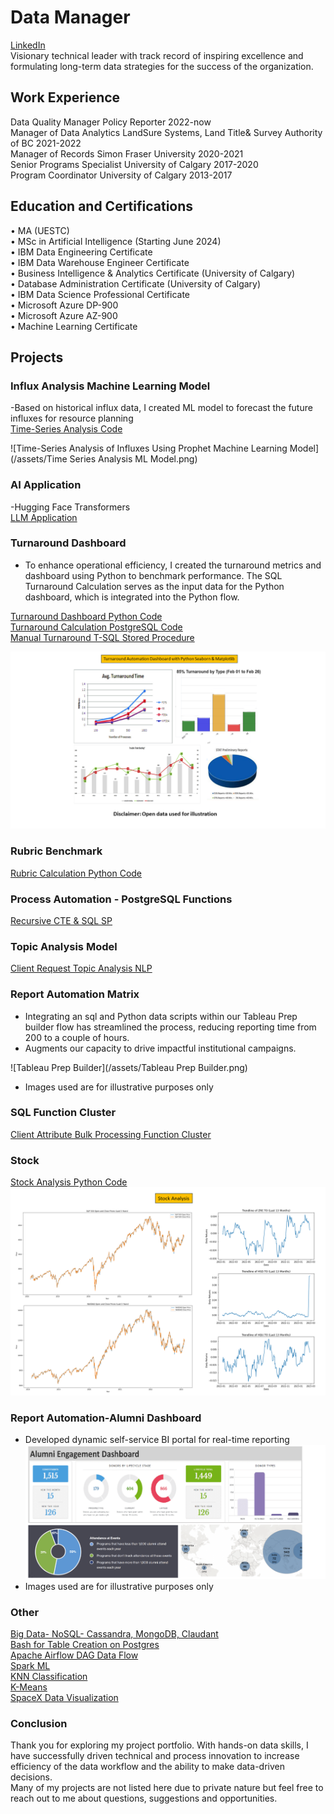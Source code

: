 # Data Manager  
[LinkedIn](https://www.linkedin.com/in/jin-meng-29830673/)  
Visionary technical leader with track record of inspiring excellence and formulating long-term data strategies for the success of the organization.  

## Work Experience
Data Quality Manager       Policy Reporter 						2022-now \
Manager of Data Analytics  LandSure Systems, Land Title& Survey Authority of BC 	2021-2022 \
Manager of Records         Simon Fraser University 				2020-2021 \
Senior Programs Specialist University of Calgary 					2017-2020 \
Program Coordinator        University of Calgary 					2013-2017 
 
## Education and Certifications
•	MA (UESTC)    
•	MSc in Artificial Intelligence (Starting June 2024)    
•	IBM Data Engineering Certificate \
•	IBM Data Warehouse Engineer Certificate    
•	Business Intelligence & Analytics Certificate (University of Calgary) \
•	Database Administration Certificate (University of Calgary) \
•	IBM Data Science Professional Certificate \
•	Microsoft Azure DP-900 \
•	Microsoft Azure AZ-900  \
•	Machine Learning Certificate  

## Projects
### Influx Analysis Machine Learning Model

  -Based on historical influx data, I created ML model to forecast the future influxes for resource planning  
  [Time-Series Analysis Code](https://github.com/mengjin2211/github-portfolio-JM/blob/main/sample%20code/Time-series%20Analysis%20Model)  
  
  ![Time-Series Analysis of Influxes Using Prophet Machine Learning Model](/assets/Time Series Analysis ML Model.png)  
  
### AI Application   
 -Hugging Face Transformers  
 [LLM Application](https://github.com/mengjin2211/github-portfolio-JM/blob/main/sample%20code/AI-Transformers)    
                     
### Turnaround Dashboard
  - To enhance operational efficiency, I created the turnaround metrics and dashboard using Python to benchmark performance. The SQL Turnaround Calculation serves as the input data for the Python dashboard, which is integrated into the Python flow.        

[Turnaround Dashboard Python Code](https://github.com/mengjin2211/github-portfolio-JM/blob/main/sample%20code/Turnaround%20Dashboard%20Python%20Code)    
[Turnaround Calculation PostgreSQL Code](https://github.com/mengjin2211/github-portfolio-JM/blob/main/sample%20code/PostgreSQL%20Turnaround%20Calculation)    
[Manual Turnaround T-SQL Stored Procedure](https://github.com/mengjin2211/github-portfolio-JM/blob/main/sample%20code/T-SQL%20Manual%20Turnaround)    
    
![Turnaround Dashboard](/assets/Turnaround.png)       

### Rubric Benchmark  

[Rubric Calculation Python Code](https://github.com/mengjin2211/github-portfolio-JM/blob/main/sample%20code/rubric%20calculation%20python%20code)      
    
### Process Automation - PostgreSQL Functions
[Recursive CTE & SQL SP](https://github.com/mengjin2211/github-portfolio-JM/blob/main/sample%20code/SQL%20Automation)     

### Topic Analysis Model
[Client Request Topic Analysis NLP](https://github.com/mengjin2211/github-portfolio-JM/blob/main/sample%20code/Customer%20Request%20Analysis%20NLP%20Model)     

### Report Automation Matrix
- Integrating an sql and Python data scripts within our Tableau Prep builder flow has streamlined the process, reducing reporting time from 200 to a couple of hours.  
- Augments our capacity to drive impactful institutional campaigns.    

![Tableau Prep Builder](/assets/Tableau Prep Builder.png) 	  	
 - Images used are for illustrative purposes only 

### SQL Function Cluster   
[Client Attribute Bulk Processing Function Cluster](https://github.com/mengjin2211/github-portfolio-JM/blob/main/sample%20code/SQL%20Function%20Cluster)  

### Stock   
[Stock Analysis Python Code](https://github.com/mengjin2211/github-portfolio-JM/blob/main/sample%20code/Stock%20(2).ipynb)  
![Stock](/assets/stock.png)  

### Report Automation-Alumni Dashboard   
- Developed dynamic self-service BI portal for real-time reporting  
![Alumni Dashboard](/assets/Alumni.png)  
 - Images used are for illustrative purposes only   

### Other 
[Big Data- NoSQL- Cassandra, MongoDB, Claudant](https://github.com/mengjin2211/sample-work/blob/main/code/final%20project%20for%20cassandra%2C%20MongoDB%2C%20Cloudant.txt)  
[Bash for Table Creation on Postgres](https://github.com/mengjin2211/sample-work/blob/main/code/Bash%20for%20creating%20table%20using%20downloaded%20file.txt)  
[Apache Airflow DAG Data Flow](https://github.com/mengjin2211/sample-work/blob/main/code/DAG%20ETL_Server_Access_Log_Processing..txt)  
[Spark ML](https://github.com/mengjin2211/sample-work/blob/main/code/spark%20ML%20sample.ipynb)  
[KNN Classification](https://github.com/mengjin2211/sample-work/blob/main/code/KNN%20Model.ipynb)  
[K-Means](https://github.com/mengjin2211/sample-work/blob/main/code/K-Means-Customer-Seg.jupyterlite.ipynb)    
[SpaceX Data Visualization](https://github.com/mengjin2211/sample-work/blob/main/code/SpaceX%20Data%20Visualization.ipynb)     

### Conclusion  
Thank you for exploring my project portfolio. With hands-on data skills, I have successfully driven technical and process innovation to increase efficiency of the data workflow and the ability to make data-driven decisions.  
Many of my projects are not listed here due to private nature but feel free to reach out to me about questions, suggestions and opportunities.  

